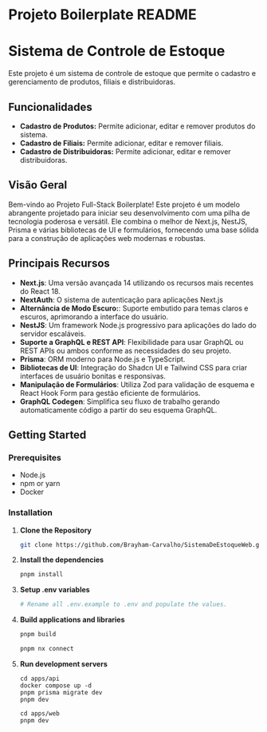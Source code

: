 # Projeto Boilerplate README

# Sistema de Controle de Estoque

Este projeto é um sistema de controle de estoque que permite o cadastro e gerenciamento de produtos, filiais e distribuidoras.

## Funcionalidades

- **Cadastro de Produtos:** Permite adicionar, editar e remover produtos do sistema.
- **Cadastro de Filiais:** Permite adicionar, editar e remover filiais.
- **Cadastro de Distribuidoras:** Permite adicionar, editar e remover distribuidoras.

## Visão Geral

Bem-vindo ao Projeto Full-Stack Boilerplate! Este projeto é um modelo abrangente projetado para iniciar seu desenvolvimento com uma pilha de tecnologia poderosa e versátil. Ele combina o melhor de Next.js, NestJS, Prisma e várias bibliotecas de UI e formulários, fornecendo uma base sólida para a construção de aplicações web modernas e robustas.

## Principais Recursos

- **Next.js**: Uma versão avançada 14 utilizando os recursos mais recentes do React 18.
- **NextAuth**: O sistema de autenticação para aplicações Next.js
- **Alternância de Modo Escuro:**: Suporte embutido para temas claros e escuros, aprimorando a interface do usuário.
- **NestJS**: Um framework Node.js progressivo para aplicações do lado do servidor escaláveis.
- **Suporte a GraphQL e REST API**: Flexibilidade para usar GraphQL ou REST APIs ou ambos conforme as necessidades do seu projeto.
- **Prisma**: ORM moderno para Node.js e TypeScript.
- **Bibliotecas de UI**: Integração do Shadcn UI e Tailwind CSS para criar interfaces de usuário bonitas e responsivas.
- **Manipulação de Formulários**: Utiliza Zod para validação de esquema e React Hook Form para gestão eficiente de formulários.
- **GraphQL Codegen**: Simplifica seu fluxo de trabalho gerando automaticamente código a partir do seu esquema GraphQL.

## Getting Started

### Prerequisites

- Node.js
- npm or yarn
- Docker

### Installation

1. **Clone the Repository**

   ```bash
   git clone https://github.com/Brayham-Carvalho/SistemaDeEstoqueWeb.git
   ```

2. **Install the dependencies**

   ```bash
   pnpm install
   ```

3. **Setup .env variables**

   ```bash
   # Rename all .env.example to .env and populate the values.
   ```

4. **Build applications and libraries**

   ```bash
   pnpm build

   pnpm nx connect
   ```

5. **Run development servers**

   ```
   cd apps/api
   docker compose up -d
   pnpm prisma migrate dev
   pnpm dev

   cd apps/web
   pnpm dev
   ```
